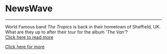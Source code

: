 <h1>NewsWave</h1>
<hr/>
<p> World Famous band <em>The Tropics</em> is back in their hometown of Sheffield, UK. What are they up to after their tour for the album <i>'The Van'</i>?<br/>
<a href="/BasicWebDesign/NewsArticle.html" target="_self">Click here to read more</a></p>
<a href="/BasicWebDesign/NewsArticle.pdf" target="_self">Click here for more</a>
